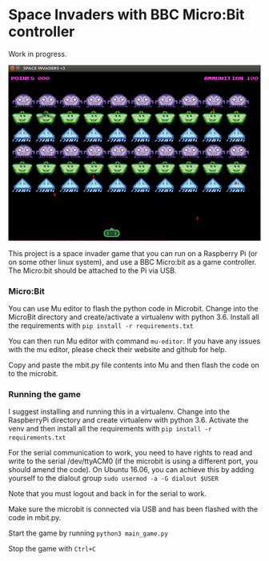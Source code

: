 # Space Invaders with BBC Micro:Bit controller

Work in progress.

![Screenshot of the game](example_screenshot.png?raw=true "Screenshot of the game")

This project is a space invader game that you can run on a Raspberry Pi (or on some other linux system), and use
a BBC Micro:bit as a game controller. The Micro:bit should be attached to the Pi via USB.

### Micro:Bit

You can use Mu editor to flash the python code in Microbit. Change into the MicroBit directory and create/activate a
virtualenv with python 3.6. Install all the requirements with
    ```
    pip install -r requirements.txt
    ```

You can then run Mu editor with command `mu-editor`. If you have any issues with the mu editor, please check
their website and github for help.

Copy and paste the mbit.py file contents into Mu and then flash the code on to the microbit.

### Running the game

I suggest installing and running this in a virtualenv. Change into the RaspberryPi directory and create virtualenv with
python 3.6. Activate the venv and then install all the requirements with
    ```
    pip install -r requirements.txt
    ```

For the serial communication to work, you need to have rights to read and write to the serial /dev/ttyACM0 (if the
microbit is using a different port, you should amend the code).
On Ubuntu 16.06, you can achieve this by adding yourself to the dialout group
    ```
    sudo usermod -a -G dialout $USER
    ```

Note that you must logout and back in for the serial to work.

Make sure the microbit is connected via USB and has been flashed with the code in mbit.py.

Start the game by running `python3 main_game.py`

Stop the game with `Ctrl+C`



